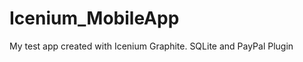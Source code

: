 Icenium_MobileApp
=================

My test app created with Icenium Graphite. SQLite and PayPal Plugin
